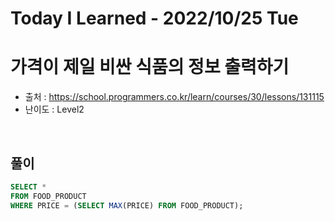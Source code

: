 # Today I Learned - 2022/10/25 Tue

# 가격이 제일 비싼 식품의 정보 출력하기
- 출처 : https://school.programmers.co.kr/learn/courses/30/lessons/131115
- 난이도 : Level2
<br>

## 풀이
```sql
SELECT *
FROM FOOD_PRODUCT
WHERE PRICE = (SELECT MAX(PRICE) FROM FOOD_PRODUCT);
```
